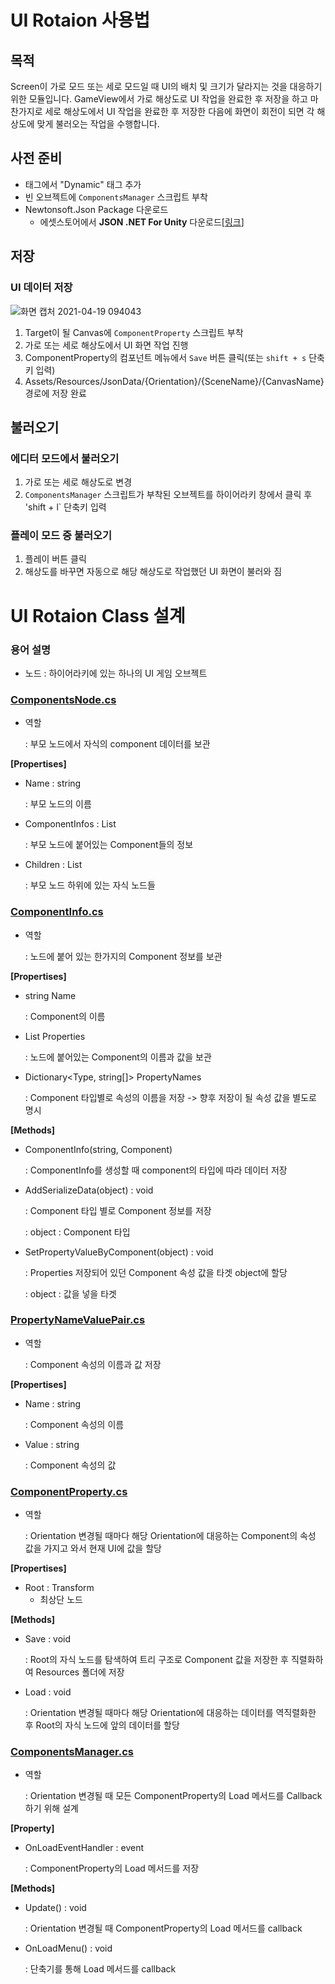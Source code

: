 
# UI Rotaion 사용법 
## 목적
Screen이 가로 모드 또는 세로 모드일 때 UI의 배치 및 크기가 달라지는 것을 대응하기 위한 모듈입니다.
GameView에서 가로 해상도로 UI 작업을 완료한 후 저장을 하고 마찬가지로 세로 해상도에서 UI 작업을 완료한 후 저장한 다음에
화면이 회전이 되면 각 해상도에 맞게 불러오는 작업을 수행합니다.

## 사전 준비
- 태그에서 "Dynamic" 태그 추가
- 빈 오브젝트에 `ComponentsManager` 스크립트 부착
- Newtonsoft.Json Package 다운로드
  - 에셋스토어에서 **JSON .NET For Unity** 다운로드[[링크](https://assetstore.unity.com/packages/tools/input-management/json-net-for-unity-11347)]

## 저장
### UI 데이터 저장
![화면 캡처 2021-04-19 094043](https://user-images.githubusercontent.com/75019048/115168549-4da52680-a0f6-11eb-9644-b65024b0d5c2.jpg)
1. Target이 될 Canvas에 `ComponentProperty` 스크립트 부착
2. 가로 또는 세로 해상도에서 UI 화면 작업 진행
3. ComponentProperty의 컴포넌트 메뉴에서 `Save` 버튼 클릭(또는 `shift + s` 단축키 입력)
4. Assets/Resources/JsonData/{Orientation}/{SceneName}/{CanvasName} 경로에 저장 완료

## 불러오기
### 에디터 모드에서 불러오기
1. 가로 또는 세로 해상도로 변경
2. `ComponentsManager` 스크립트가 부착된 오브젝트를 하이어라키 창에서 클릭 후 'shift + l` 단축키 입력
### 플레이 모드 중 불러오기
1. 플레이 버튼 클릭
2. 해상도를 바꾸면 자동으로 해당 해상도로 작업했던 UI 화면이 불러와 짐

# UI Rotaion Class 설계
### 용어 설명

- 노드 : 하이어라키에 있는 하나의 UI 게임 오브젝트

### [ComponentsNode.cs](Assets/UIRotation/Script/ComponentsNode.cs)

- 역할

    : 부모 노드에서 자식의 component 데이터를 보관

**[Propertises]**

- Name : string

    : 부모 노드의 이름

- ComponentInfos : List<ComponentInfo>

    : 부모 노드에 붙어있는 Component들의 정보

- Children : List<ComponentsNode>

    : 부모 노드 하위에 있는 자식 노드들

### [ComponentInfo.cs](Assets/UIRotation/Script/ComponentInfo.cs)

- 역할

    : 노드에 붙어 있는 한가지의 Component 정보를 보관

**[Propertises]**

- string Name

    : Component의 이름

- List<PropertyNameValuePair> Properties

    : 노드에 붙어있는 Component의 이름과 값을 보관

- Dictionary<Type, string[]> PropertyNames

    : Component 타입별로 속성의 이름을 저장 -> 향후 저장이 될 속성 값을 별도로 명시

**[Methods]**

- ComponentInfo(string, Component)

    : ComponentInfo를 생성할 때 component의 타입에 따라 데이터 저장

- AddSerializeData(object) : void

    : Component 타입 별로 Component 정보를 저장

    : object : Component 타입

- SetPropertyValueByComponent(object) : void

    : Properties 저장되어 있던 Component 속성 값을 타겟 object에 할당

    : object : 값을 넣을 타겟

### [PropertyNameValuePair.cs](Assets/UIRotation/Script/PropertyNameValuePair.cs)

- 역할

    : Component 속성의 이름과 값 저장

**[Propertises]**

- Name : string

    : Component 속성의 이름

- Value : string

    : Component 속성의 값

### [ComponentProperty.cs](Assets/UIRotation/Script/ComponentProperty.cs)

- 역할

    : Orientation 변경될 때마다 해당 Orientation에 대응하는 Component의 속성 값을 가지고 와서 현재 UI에 값을 할당

**[Propertises]**

- Root : Transform
    - 최상단 노드

**[Methods]**

- Save : void

    : Root의 자식 노드를 탐색하여 트리 구조로 Component 값을 저장한 후 직렬화하여 Resources 폴더에 저장

- Load : void

    : Orientation 변경될 때마다 해당 Orientation에 대응하는 데이터를 역직렬화한 후 Root의 자식 노드에 앞의 데이터를 할당

### [ComponentsManager.cs](Assets/UIRotation/Script/ComponentsManager.cs)

- 역할

    : Orientation 변경될 때 모든 ComponentProperty의 Load 메서드를 Callback 하기 위해 설계

**[Property]**

- OnLoadEventHandler : event

    : ComponentProperty의 Load 메서드를 저장

**[Methods]**

- Update() : void

    : Orientation 변경될 때 ComponentProperty의 Load 메서드를 callback

- OnLoadMenu() : void

    : 단축기를 통해 Load 메서드를 callback